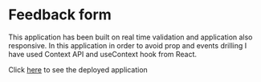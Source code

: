 # Feedback form
This application has been built on real time validation and application also responsive.
In this application in order to avoid prop and events drilling I have used Context API and useContext hook from React.

Click [here](https://react-feedback-form-21-may-2022.netlify.app/) to see the deployed application
